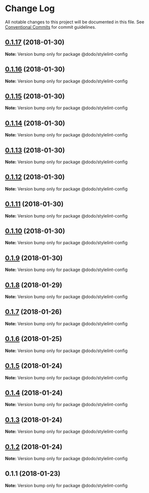 # Change Log

All notable changes to this project will be documented in this file.
See [Conventional Commits](https://conventionalcommits.org) for commit guidelines.

<a name="0.1.17"></a>
## [0.1.17](https://bitbucket.isobaraustralia.com/scm/~adrian.bonnici/dodo-packages-monorepo/compare/@dodo/stylelint-config@0.1.14...@dodo/stylelint-config@0.1.17) (2018-01-30)




**Note:** Version bump only for package @dodo/stylelint-config

<a name="0.1.16"></a>
## [0.1.16](https://bitbucket.isobaraustralia.com/scm/~adrian.bonnici/dodo-packages-monorepo/compare/@dodo/stylelint-config@0.1.14...@dodo/stylelint-config@0.1.16) (2018-01-30)




**Note:** Version bump only for package @dodo/stylelint-config

<a name="0.1.15"></a>
## [0.1.15](https://bitbucket.isobaraustralia.com/scm/~adrian.bonnici/dodo-packages-monorepo/compare/@dodo/stylelint-config@0.1.14...@dodo/stylelint-config@0.1.15) (2018-01-30)




**Note:** Version bump only for package @dodo/stylelint-config

<a name="0.1.14"></a>
## [0.1.14](https://bitbucket.isobaraustralia.com/scm/~adrian.bonnici/dodo-packages-monorepo/compare/@dodo/stylelint-config@0.1.13...@dodo/stylelint-config@0.1.14) (2018-01-30)




**Note:** Version bump only for package @dodo/stylelint-config

<a name="0.1.13"></a>
## [0.1.13](https://bitbucket.isobaraustralia.com/scm/~adrian.bonnici/dodo-packages-monorepo/compare/@dodo/stylelint-config@0.1.12...@dodo/stylelint-config@0.1.13) (2018-01-30)




**Note:** Version bump only for package @dodo/stylelint-config

<a name="0.1.12"></a>
## [0.1.12](https://bitbucket.isobaraustralia.com/scm/~adrian.bonnici/dodo-packages-monorepo/compare/@dodo/stylelint-config@0.1.11...@dodo/stylelint-config@0.1.12) (2018-01-30)




**Note:** Version bump only for package @dodo/stylelint-config

<a name="0.1.11"></a>
## [0.1.11](https://bitbucket.isobaraustralia.com/scm/~adrian.bonnici/dodo-packages-monorepo/compare/@dodo/stylelint-config@0.1.10...@dodo/stylelint-config@0.1.11) (2018-01-30)




**Note:** Version bump only for package @dodo/stylelint-config

<a name="0.1.10"></a>
## [0.1.10](https://bitbucket.isobaraustralia.com/scm/~adrian.bonnici/dodo-packages-monorepo/compare/@dodo/stylelint-config@0.1.9...@dodo/stylelint-config@0.1.10) (2018-01-30)




**Note:** Version bump only for package @dodo/stylelint-config

<a name="0.1.9"></a>
## [0.1.9](https://bitbucket.isobaraustralia.com/scm/~adrian.bonnici/dodo-packages-monorepo/compare/@dodo/stylelint-config@0.1.8...@dodo/stylelint-config@0.1.9) (2018-01-30)




**Note:** Version bump only for package @dodo/stylelint-config

<a name="0.1.8"></a>
## [0.1.8](https://bitbucket.isobaraustralia.com/scm/~adrian.bonnici/dodo-packages-monorepo/compare/@dodo/stylelint-config@0.1.7...@dodo/stylelint-config@0.1.8) (2018-01-29)




**Note:** Version bump only for package @dodo/stylelint-config

<a name="0.1.7"></a>
## [0.1.7](https://bitbucket.isobaraustralia.com/scm/~adrian.bonnici/dodo-packages-monorepo/compare/@dodo/stylelint-config@0.1.6...@dodo/stylelint-config@0.1.7) (2018-01-26)




**Note:** Version bump only for package @dodo/stylelint-config

<a name="0.1.6"></a>
## [0.1.6](/compare/@dodo/stylelint-config@0.1.5...@dodo/stylelint-config@0.1.6) (2018-01-25)




**Note:** Version bump only for package @dodo/stylelint-config

<a name="0.1.5"></a>
## [0.1.5](/compare/@dodo/stylelint-config@0.1.4...@dodo/stylelint-config@0.1.5) (2018-01-24)




**Note:** Version bump only for package @dodo/stylelint-config

<a name="0.1.4"></a>
## [0.1.4](/compare/@dodo/stylelint-config@0.1.3...@dodo/stylelint-config@0.1.4) (2018-01-24)




**Note:** Version bump only for package @dodo/stylelint-config

<a name="0.1.3"></a>
## [0.1.3](/compare/@dodo/stylelint-config@0.1.2...@dodo/stylelint-config@0.1.3) (2018-01-24)




**Note:** Version bump only for package @dodo/stylelint-config

<a name="0.1.2"></a>
## [0.1.2](/compare/@dodo/stylelint-config@0.1.1...@dodo/stylelint-config@0.1.2) (2018-01-24)




**Note:** Version bump only for package @dodo/stylelint-config

<a name="0.1.1"></a>
## 0.1.1 (2018-01-23)




**Note:** Version bump only for package @dodo/stylelint-config
